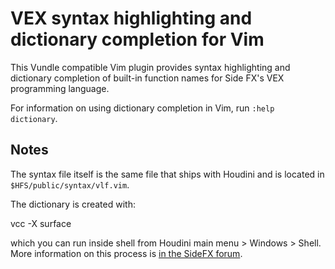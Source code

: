 # VEX syntax highlighting and dictionary completion for Vim

This Vundle compatible Vim plugin provides syntax highlighting and
dictionary completion of built-in function names for Side FX's VEX programming language.

For information on using dictionary completion in Vim, run `:help dictionary`.

## Notes

The syntax file itself is the same file that ships with Houdini and is located in
`$HFS/public/syntax/vlf.vim`.


The dictionary is created with:

   vcc -X surface

which you can run inside shell from Houdini main menu > Windows > Shell. More information
on this process is [in the SideFX forum](https://www.sidefx.com/forum/topic/19533/#post-91824).

